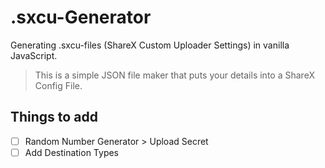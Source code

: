 # .sxcu-Generator
Generating .sxcu-files (ShareX Custom Uploader Settings) in vanilla JavaScript.

> This is a simple JSON file maker that puts your details into a ShareX Config File.

## Things to add
- [ ] Random Number Generator > Upload Secret
- [ ] Add Destination Types
